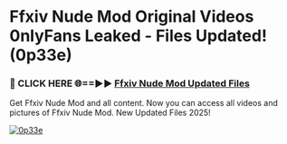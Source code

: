 # Ffxiv Nude Mod Original Videos 0nlyFans Leaked - Files Updated! (0p33e)

<h3>🔴 CLICK HERE 🌐==►► <a href="https://tinyurl.com/yrmya6cz" rel="nofollow">Ffxiv Nude Mod Updated Files</a></h3>

Get Ffxiv Nude Mod and all content. Now you can access all videos and pictures of Ffxiv Nude Mod. New Updated Files 2025!

[![0p33e](https://i.imgur.com/FMdXYCs.gif)](https://tinyurl.com/yrmya6cz)
